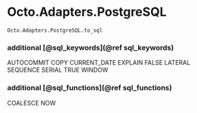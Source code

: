# Octo.Adapters.PostgreSQL

```@docs
Octo.Adapters.PostgreSQL.to_sql
```


### additional [@sql_keywords](@ref sql_keywords)

AUTOCOMMIT  COPY  CURRENT_DATE  EXPLAIN  FALSE  LATERAL  SEQUENCE  SERIAL  TRUE  WINDOW


### additional [@sql_functions](@ref sql_functions)

COALESCE NOW
